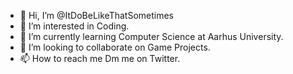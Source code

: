 - 👋 Hi, I’m @ItDoBeLikeThatSometimes
- 👀 I’m interested in Coding.
- 🌱 I’m currently learning Computer Science at Aarhus University.
- 💞️ I’m looking to collaborate on Game Projects.
- 📫 How to reach me Dm me on Twitter.

<!---
ItDoBeLikeThatSometimes/ItDoBeLikeThatSometimes is a ✨ special ✨ repository because its `README.md` (this file) appears on your GitHub profile.
You can click the Preview link to take a look at your changes.
--->
